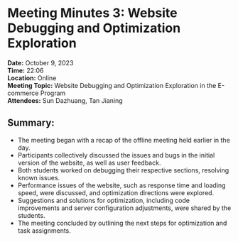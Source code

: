 # Meeting Minutes 3: Website Debugging and Optimization Exploration

**Date:** October 9, 2023  
**Time:** 22:06  
**Location:** Online  
**Meeting Topic:** Website Debugging and Optimization Exploration in the E-commerce Program  
**Attendees:** Sun Dazhuang, Tan Jianing

## Summary:
- The meeting began with a recap of the offline meeting held earlier in the day.
- Participants collectively discussed the issues and bugs in the initial version of the website, as well as user feedback.
- Both students worked on debugging their respective sections, resolving known issues.
- Performance issues of the website, such as response time and loading speed, were discussed, and optimization directions were explored.
- Suggestions and solutions for optimization, including code improvements and server configuration adjustments, were shared by the students.
- The meeting concluded by outlining the next steps for optimization and task assignments.





